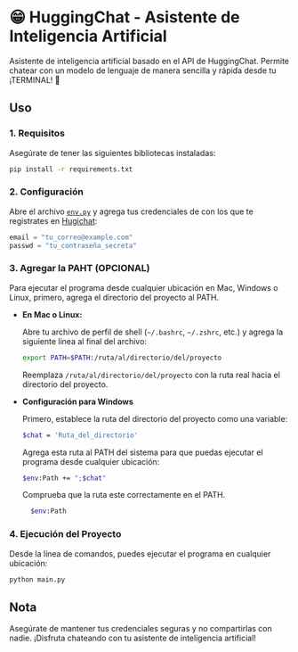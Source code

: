 # 😁 HuggingChat - Asistente de Inteligencia Artificial

Asistente de inteligencia artificial basado en el API de HuggingChat. Permite chatear con un modelo de lenguaje de manera sencilla y rápida desde tu ¡TERMINAL! 🤯

## Uso

### 1. **Requisitos**

Asegúrate de tener las siguientes bibliotecas instaladas:

```bash
pip install -r requirements.txt
```

### 2. **Configuración**

Abre el archivo [`env.py`](/env.py) y agrega tus credenciales de con los que te registrates en  [Hugichat](https://huggingface.co/chat/):

```python
email = "tu_correo@example.com"
passwd = "tu_contraseña_secreta"
```

### 3. **Agregar la PAHT (OPCIONAL)**
Para ejecutar el programa desde cualquier ubicación en Mac, Windows o Linux, primero, agrega el directorio del proyecto al PATH. 

- **En Mac o Linux:**

    Abre tu archivo de perfil de shell (`~/.bashrc`, `~/.zshrc`, etc.) y agrega la siguiente línea al final del archivo:

    ```bash
    export PATH=$PATH:/ruta/al/directorio/del/proyecto
    ```

    Reemplaza `/ruta/al/directorio/del/proyecto` con la ruta real hacia el directorio del proyecto.




- **Configuración para Windows**

    Primero, establece la ruta del directorio del proyecto como una variable:

    ```bash
    $chat = 'Ruta_del_directorio'
    ```

    Agrega esta ruta al PATH del sistema para que puedas ejecutar el programa desde cualquier ubicación:

    ```bash
    $env:Path += ";$chat"
    ```

    Comprueba que la ruta este correctamente en el PATH.
     ```bash
       $env:Path
    ```
 


### 4. **Ejecución del Proyecto**

Desde la línea de comandos, puedes ejecutar el programa en cualquier ubicación:

```bash
python main.py
```

## Nota

Asegúrate de mantener tus credenciales seguras y no compartirlas con nadie. ¡Disfruta chateando con tu asistente de inteligencia artificial!
